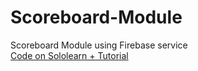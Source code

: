 # Scoreboard-Module
Scoreboard Module using Firebase service
<br />
<a href="https://code.sololearn.com/Wb3UALD0atIG/">Code on Sololearn + Tutorial<a>
